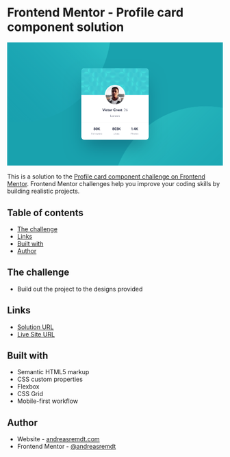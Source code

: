 # Frontend Mentor - Profile card component solution

![](./screenshot.png)

This is a solution to the [Profile card component challenge on Frontend Mentor](https://www.frontendmentor.io/challenges/profile-card-component-cfArpWshJ). Frontend Mentor challenges help you improve your coding skills by building realistic projects.

## Table of contents

- [The challenge](#the-challenge)
- [Links](#links)
- [Built with](#built-with)
- [Author](#author)

## The challenge

- Build out the project to the designs provided

## Links

- [Solution URL](https://github.com/andreasremdt/fm-challenges/tree/main/profile-card-component/)
- [Live Site URL](https://fm-challenges-ar.netlify.app/profile-card-component/)

## Built with

- Semantic HTML5 markup
- CSS custom properties
- Flexbox
- CSS Grid
- Mobile-first workflow

## Author

- Website - [andreasremdt.com](https://andreasremdt.com)
- Frontend Mentor - [@andreasremdt](https://www.frontendmentor.io/profile/andreasremdt)
